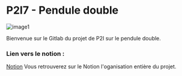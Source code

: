 # P2I7 - Pendule double

![image1](https://i.pinimg.com/originals/d2/21/5b/d2215baa1dffe83f57621ceb51cc25a1.jpg)


Bienvenue sur le Gitlab du projet de P2I sur le pendule double. 

### Lien vers le notion : 
[Notion](https://artlexiis.notion.site/P2I7-Pendule-double-05a94d27f9d34c4b95cc7257e9facf6e?pvs=4)
Vous retrouverez sur le Notion l'oganisation entière du projet.